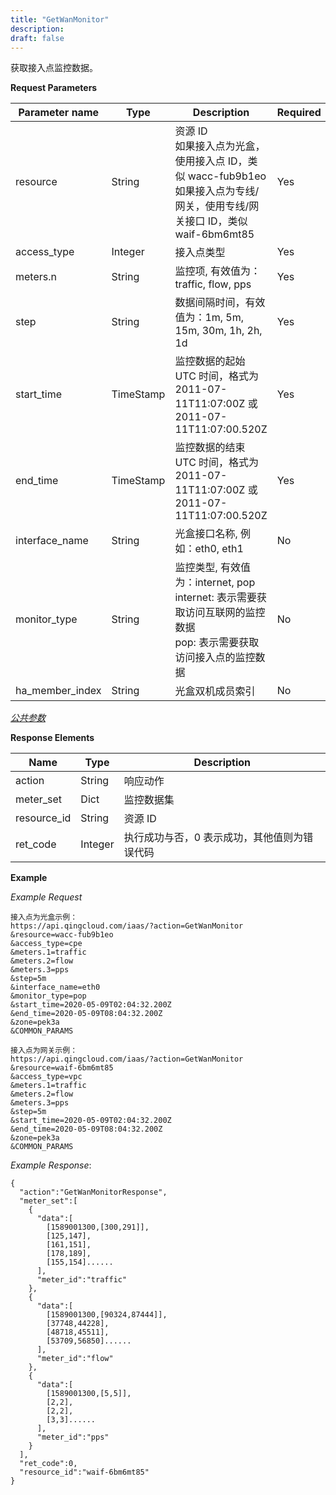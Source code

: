 ```yaml
---
title: "GetWanMonitor"
description: 
draft: false
---
```




获取接入点监控数据。


**Request Parameters**

| Parameter name | Type | Description | Required |
| --- | --- | --- | --- |
| resource | String | 资源 ID<br/>如果接入点为光盒，使用接入点 ID，类似 wacc-fub9b1eo<br/>如果接入点为专线/网关，使用专线/网关接口 ID，类似 waif-6bm6mt85 | Yes |
| access_type | Integer | 接入点类型 | Yes |
| meters.n | String | 监控项, 有效值为：traffic, flow, pps | Yes |
| step | String | 数据间隔时间，有效值为：1m, 5m, 15m, 30m, 1h, 2h, 1d | Yes |
| start_time | TimeStamp | 监控数据的起始 UTC 时间，格式为 2011-07-11T11:07:00Z 或 2011-07-11T11:07:00.520Z | Yes |
| end_time | TimeStamp | 监控数据的结束 UTC 时间，格式为 2011-07-11T11:07:00Z 或 2011-07-11T11:07:00.520Z | Yes |
| interface_name | String | 光盒接口名称, 例如：eth0, eth1 | No |
| monitor_type | String | 监控类型, 有效值为：internet, pop<br/>internet: 表示需要获取访问互联网的监控数据<br/>pop: 表示需要获取访问接入点的监控数据 | No |
| ha_member_index | String | 光盒双机成员索引 | No |

[_公共参数_](../../../parameters)

**Response Elements**

| Name | Type | Description |
| --- | --- | --- |
| action | String | 响应动作 |
| meter_set | Dict | 监控数据集 |
| resource_id | String | 资源 ID |
| ret_code | Integer | 执行成功与否，0 表示成功，其他值则为错误代码 |

**Example**

_Example Request_

```
接入点为光盒示例：
https://api.qingcloud.com/iaas/?action=GetWanMonitor
&resource=wacc-fub9b1eo
&access_type=cpe
&meters.1=traffic
&meters.2=flow
&meters.3=pps
&step=5m
&interface_name=eth0
&monitor_type=pop
&start_time=2020-05-09T02:04:32.200Z
&end_time=2020-05-09T08:04:32.200Z
&zone=pek3a
&COMMON_PARAMS

接入点为网关示例：
https://api.qingcloud.com/iaas/?action=GetWanMonitor
&resource=waif-6bm6mt85
&access_type=vpc
&meters.1=traffic
&meters.2=flow
&meters.3=pps
&step=5m
&start_time=2020-05-09T02:04:32.200Z
&end_time=2020-05-09T08:04:32.200Z
&zone=pek3a
&COMMON_PARAMS
```

_Example Response_:

```
{
  "action":"GetWanMonitorResponse",
  "meter_set":[
    {
      "data":[
        [1589001300,[300,291]],
        [125,147],
        [161,151],
        [178,189],
        [155,154]......
      ],
      "meter_id":"traffic"
    },
    {
      "data":[
        [1589001300,[90324,87444]],
        [37748,44228],
        [48718,45511],
        [53709,56850]......
      ],
      "meter_id":"flow"
    },
    {
      "data":[
        [1589001300,[5,5]],
        [2,2],
        [2,2],
        [3,3]......
      ],
      "meter_id":"pps"
    }
  ],
  "ret_code":0,
  "resource_id":"waif-6bm6mt85"
}
```
